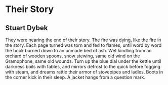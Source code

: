 # Their Story
## Stuart Dybek
They were nearing the end of their story.
The fire was dying, like the fire in the story.
Each page turned was torn and fed
to flames, until word by word the book
burned down to an unmade bed of ash.
Wet kindling from an orchard of wooden spoons,
snow stewing, same old wind on the Gramophone,
same old wounds. Turn up the blue dial
under the kettle until darkness boils
with fables, and mirrors defrost to the quick
before fogging with steam, and dreams
rattle their armor of stovepipes and ladles.
Boots in the corner kick in their sleep.
A jacket hangs from a question mark.